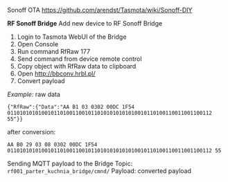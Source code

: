 Sonoff OTA
https://github.com/arendst/Tasmota/wiki/Sonoff-DIY

**RF Sonoff Bridge**
Add new device to RF Sonoff Bridge
1. Login to Tasmota WebUI of the Bridge
2. Open Console
3. Run command RfRaw 177
4. Send command from device remote control 
5. Copy object with RfRaw data to clipboard
6. Open http://bbconv.hrbl.pl/
7. Convert payload

*Example:*
raw data
```
{"RfRaw":{"Data":"AA B1 03 0302 00DC 1F54 011010101010010110100110010110101010101010010110100110011001100112 55"}}
```
after conversion:
```
AA B0 29 03 08 0302 00DC 1F54 011010101010010110100110010110101010101010010110100110011001100112 55
```

Sending MQTT payload to the Bridge
Topic: `rf001_parter_kuchnia_bridge/cmnd/`
Payload: converted payload
